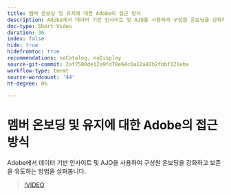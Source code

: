 ```yaml
---
title: 멤버 온보딩 및 유지에 대한 Adobe의 접근 방식
description: Adobe에서 데이터 기반 인사이트 및 AJO을 사용하여 구성원 온보딩을 강화하고 보존을 유도하는 방법을 살펴봅니다.
doc-type: Short Video
duration: 36
index: false
hide: true
hidefromtoc: true
recommendations: noCatalog, noDisplay
source-git-commit: 2af7500de12a9fd78e64c6a12a42b2fbbf121eba
workflow-type: tm+mt
source-wordcount: '44'
ht-degree: 0%

---
```



# 멤버 온보딩 및 유지에 대한 Adobe의 접근 방식

Adobe에서 데이터 기반 인사이트 및 AJO을 사용하여 구성원 온보딩을 강화하고 보존을 유도하는 방법을 살펴봅니다.

<!-- 62_S655_3442541_35_adobes-approach-to-member-onboarding-and-retention -->
>[!VIDEO](https://video.tv.adobe.com/v/3458282/?learn=on&enablevpops=true)
